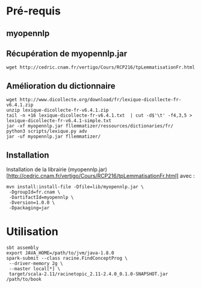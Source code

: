 # Pré-requis

## myopennlp

## Récupération de myopennlp.jar

    wget http://cedric.cnam.fr/vertigo/Cours/RCP216/tpLemmatisationFr.html

## Amélioration du dictionnaire

    wget http://www.dicollecte.org/download/fr/lexique-dicollecte-fr-v6.4.1.zip
    unzip lexique-dicollecte-fr-v6.4.1.zip
    tail -n +16 lexique-dicollecte-fr-v6.4.1.txt  | cut -d$'\t' -f4,3,5 > lexique-dicollecte-fr-v6.4.1-simple.txt
    jar -xf myopennlp.jar fllemmatizer/ressources/dictionaries/fr/
    python3 scripts/lexique.py adv
    jar -uf myopennlp.jar fllemmatizer/

## Installation

Installation de la librairie  (myopennlp.jar)[http://cedric.cnam.fr/vertigo/Cours/RCP216/tpLemmatisationFr.html] 
avec :

    mvn install:install-file -Dfile=lib/myopennlp.jar \
     -DgroupId=fr.cnam \
     -DartifactId=myopennlp \
     -Dversion=1.0.0 \
     -Dpackaging=jar 
     
     
# Utilisation

    sbt assembly
    export JAVA_HOME=/path/to/jvm/java-1.8.0
    spark-submit --class racine.FindConceptProg \
     --driver-memory 2g \
     --master local[*] \
     target/scala-2.11/racinetopic_2.11-2.4.0_0.1.0-SNAPSHOT.jar /path/to/book 

